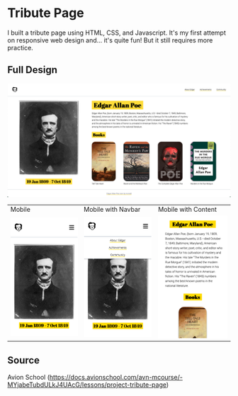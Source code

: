 # Tribute Page

I built a tribute page using HTML, CSS, and Javascript. It's my first attempt on responsive web design and... it's quite fun! But it still requires more practice.

## Full Design

![full_design](./assets/full_design.png)

 <table>
  <tr>
    <td>Mobile</td>
     <td>Mobile with Navbar</td>
     <td>Mobile with Content</td>
  </tr>
  <tr>
    <td><img src="assets/mobile.png"></td>
    <td><img src="assets/mobile_with_navbar.png"></td>
    <td><img src="assets/mobile_with_content.png"></td>
  </tr>
 </table>

## Source

Avion School (https://docs.avionschool.com/avn-mcourse/-MYjabeTubdULkJ4UAcG/lessons/project-tribute-page)
